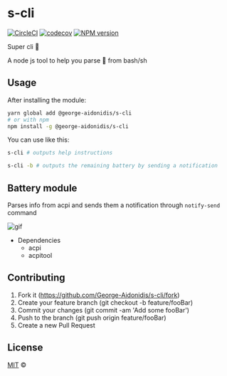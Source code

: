 # s-cli

[![CircleCI](https://circleci.com/gh/george-aidonidis/jarse/tree/master.svg?style=svg)](https://circleci.com/gh/george-aidonidis/jarse/tree/master) [![codecov](https://codecov.io/gh/george-aidonidis/s-cli/badge.svg?branch=master)](https://codecov.io/gh/george-aidonidis/s-cli?branch=master) [![NPM version](https://img.shields.io/npm/v/@george-aidonidis/s-cli.svg?style=flat)](https://www.npmjs.com/package/@george-aidonidis/s-cli)

Super cli 🦸

A node js tool to help you parse 💩 from bash/sh

## Usage

After installing the module:

```sh
yarn global add @george-aidonidis/s-cli
# or with npm
npm install -g @george-aidonidis/s-cli
```

You can use like this:

```sh
s-cli # outputs help instructions

s-cli -b # outputs the remaining battery by sending a notification
```

## Battery module

Parses info from acpi and sends them a notification through `notify-send` command

![gif](https://i.imgur.com/gJhRoGo.gif)

- Dependencies
  - acpi
  - acpitool

## Contributing

1. Fork it (<https://github.com/George-Aidonidis/s-cli/fork>)
2. Create your feature branch (git checkout -b feature/fooBar)
3. Commit your changes (git commit -am 'Add some fooBar')
4. Push to the branch (git push origin feature/fooBar)
5. Create a new Pull Request

## License

[MIT](./license) ©
